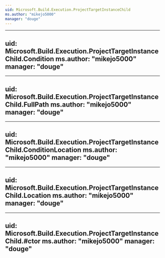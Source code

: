 ```yaml
---
uid: Microsoft.Build.Execution.ProjectTargetInstanceChild
ms.author: "mikejo5000"
manager: "douge"
---
```


---
uid: Microsoft.Build.Execution.ProjectTargetInstanceChild.Condition
ms.author: "mikejo5000"
manager: "douge"
---

---
uid: Microsoft.Build.Execution.ProjectTargetInstanceChild.FullPath
ms.author: "mikejo5000"
manager: "douge"
---

---
uid: Microsoft.Build.Execution.ProjectTargetInstanceChild.ConditionLocation
ms.author: "mikejo5000"
manager: "douge"
---

---
uid: Microsoft.Build.Execution.ProjectTargetInstanceChild.Location
ms.author: "mikejo5000"
manager: "douge"
---

---
uid: Microsoft.Build.Execution.ProjectTargetInstanceChild.#ctor
ms.author: "mikejo5000"
manager: "douge"
---
